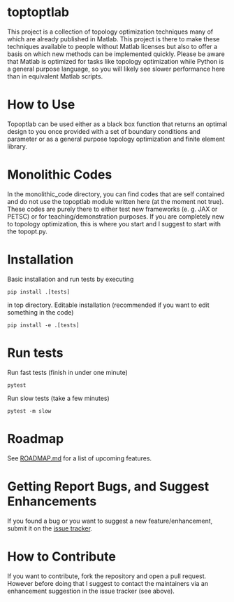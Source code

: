 # toptoptlab 

This project is a collection of topology optimization techniques many of which
are already published in Matlab. This project is there to make these techniques
available to people without Matlab licenses but also to offer a basis on which
new methods can be implemented quickly. Please be aware that Matlab is 
optimized for tasks like topology optimization while Python is a general 
purpose language, so you will likely see slower performance here than in 
equivalent Matlab scripts.

# How to Use 

Topoptlab can be used either as a black box function that returns an optimal 
design to you once provided with a set of boundary conditions and parameter or 
as a general purpose topology optimization and finite element library.


# Monolithic Codes

In the monolithic_code directory, you can find codes that are self contained 
and do not use the topoptlab module written here (at the moment not true). 
These codes are purely there to either test new frameworks (e. g. JAX or PETSC)
or for teaching/demonstration purposes. If you are completely new to topology 
optimization, this is where you start and I suggest to start with the topopt.py.

# Installation
Basic installation and run tests by executing
```
pip install .[tests]
```
in top directory. Editable installation (recommended if you want to edit 
something in the code) 
```
pip install -e .[tests]
```

# Run tests
Run fast tests (finish in under one minute)
```
pytest
```
Run slow tests (take a few minutes)
```
pytest -m slow
```

# Roadmap

See [ROADMAP.md](./ROADMAP.md) for a list of upcoming features.

# Getting Report Bugs, and Suggest Enhancements

If you found a bug or you want to suggest a new feature/enhancement, submit it on the [issue tracker](https://github.com/stefanhiemer/topoptlab/).

# How to Contribute

If you want to contribute, fork the repository and open a pull request. However before doing that
I suggest to contact the maintainers via an enhancement suggestion in the issue tracker (see above).